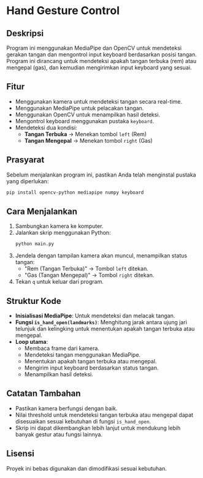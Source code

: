 # Hand Gesture Control

## Deskripsi
Program ini menggunakan MediaPipe dan OpenCV untuk mendeteksi gerakan tangan dan mengontrol input keyboard berdasarkan posisi tangan. Program ini dirancang untuk mendeteksi apakah tangan terbuka (rem) atau mengepal (gas), dan kemudian mengirimkan input keyboard yang sesuai.

## Fitur
- Menggunakan kamera untuk mendeteksi tangan secara real-time.
- Menggunakan MediaPipe untuk pelacakan tangan.
- Menggunakan OpenCV untuk menampilkan hasil deteksi.
- Mengontrol keyboard menggunakan pustaka `keyboard`.
- Mendeteksi dua kondisi:
  - **Tangan Terbuka** → Menekan tombol `left` (Rem)
  - **Tangan Mengepal** → Menekan tombol `right` (Gas)

## Prasyarat
Sebelum menjalankan program ini, pastikan Anda telah menginstal pustaka yang diperlukan:
```bash
pip install opencv-python mediapipe numpy keyboard
```

## Cara Menjalankan
1. Sambungkan kamera ke komputer.
2. Jalankan skrip menggunakan Python:
   ```bash
   python main.py
   ```
3. Jendela dengan tampilan kamera akan muncul, menampilkan status tangan:
   - "Rem (Tangan Terbuka)" → Tombol `left` ditekan.
   - "Gas (Tangan Mengepal)" → Tombol `right` ditekan.
4. Tekan `q` untuk keluar dari program.

## Struktur Kode
- **Inisialisasi MediaPipe**: Untuk mendeteksi dan melacak tangan.
- **Fungsi `is_hand_open(landmarks)`**: Menghitung jarak antara ujung jari telunjuk dan kelingking untuk menentukan apakah tangan terbuka atau mengepal.
- **Loop utama**:
  - Membaca frame dari kamera.
  - Mendeteksi tangan menggunakan MediaPipe.
  - Menentukan apakah tangan terbuka atau mengepal.
  - Mengirim input keyboard berdasarkan status tangan.
  - Menampilkan hasil deteksi.

## Catatan Tambahan
- Pastikan kamera berfungsi dengan baik.
- Nilai threshold untuk mendeteksi tangan terbuka atau mengepal dapat disesuaikan sesuai kebutuhan di fungsi `is_hand_open`.
- Skrip ini dapat dikembangkan lebih lanjut untuk mendukung lebih banyak gestur atau fungsi lainnya.

## Lisensi
Proyek ini bebas digunakan dan dimodifikasi sesuai kebutuhan.

